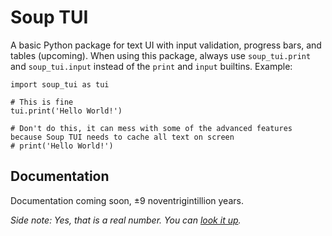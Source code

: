 # Soup TUI
A basic Python package for text UI with input validation, progress bars, and tables (upcoming). When using this package, always use `soup_tui.print` and `soup_tui.input` instead of the `print` and `input` builtins. Example:
```
import soup_tui as tui

# This is fine
tui.print('Hello World!')

# Don't do this, it can mess with some of the advanced features because Soup TUI needs to cache all text on screen
# print('Hello World!')
```
## Documentation
Documentation coming soon, ±9 noventrigintillion years.

*Side note: Yes, that is a real number. You can [look it up](https://en.wikipedia.org/wiki/Names_of_large_numbers#Extensions_of_the_standard_dictionary_numbers).*
